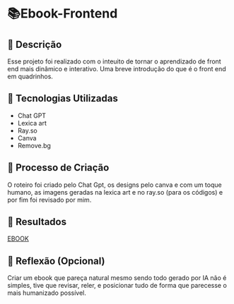 # 📚Ebook-Frontend

## 📒 Descrição
Esse projeto foi realizado com o inteuito de tornar o aprendizado de front end mais dinâmico e interativo.
Uma breve introdução do que é o front end em quadrinhos.

## 🤖 Tecnologias Utilizadas
- Chat GPT
- Lexica art
- Ray.so
- Canva
- Remove.bg

## 🧐 Processo de Criação
O roteiro foi criado pelo Chat Gpt, os designs pelo canva e com um toque humano, as imagens geradas na lexica art e no ray.so (para os códigos) e por fim foi revisado por mim.

## 🚀 Resultados
[EBOOK]()

## 💭 Reflexão (Opcional)
Criar um ebook que pareça natural mesmo sendo todo gerado por IA não é simples, tive que revisar, reler, e posicionar tudo de forma que parecesse o mais humanizado possível.
